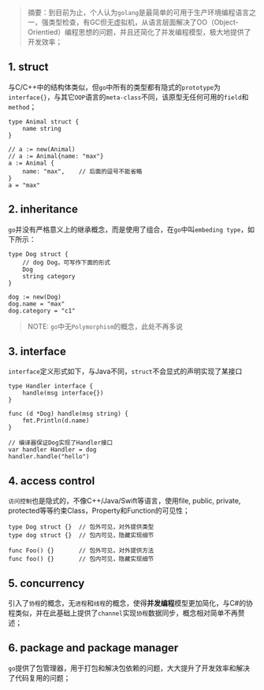 > 摘要：到目前为止，个人认为`golang`是最简单的可用于生产环境编程语言之一，强类型检查，有GC但无虚拟机，从语言层面解决了OO（Object-Orientied）编程思想的问题，并且还简化了并发编程模型，极大地提供了开发效率；

## 1. struct

与C/C++中的结构体类似，但`go`中所有的类型都有隐式的`prototype`为`interface{}`，与其它`OOP`语言的`meta-class`不同，该原型无任何可用的`field`和`method`；

```
type Animal struct {
	name string
}

// a := new(Animal)
// a := Animal{name: "max"}
a := Animal {
	name: "max",	// 后面的逗号不能省略
}
a = "max"
```

## 2. inheritance

`go`并没有严格意义上的继承概念，而是使用了组合，在`go`中叫`embeding type`，如下所示：

```
type Dog struct {
	// dog Dog，可写作下面的形式
	Dog
	string category
}

dog := new(Dog)
dog.name = "max"
dog.category = "c1"
```

> NOTE: `go`中无`Polymorphism`的概念，此处不再多说

## 3. interface

`interface`定义形式如下，与Java不同，`struct`不会显式的声明实现了某接口


```
type Handler interface {
	handle(msg interface{})
}

func (d *Dog) handle(msg string) {
	fmt.Println(d.name)
}

// 编译器保证Dog实现了Handler接口
var handler Handler = dog
handler.handle("hello")
```
## 4. access control

`访问控制`也是隐式的，不像C++/Java/Swift等语言，使用file, public, private, protected等等约束Class，Property和Function的可见性；

```
type Dog struct {}	// 包外可见，对外提供类型
type dog struct {}	// 包内可见，隐藏实现细节

func Foo() {}		// 包外可见，对外提供方法
func foo() {}		// 包内可见，隐藏实现细节
```

## 5. concurrency

引入了`协程`的概念，无`进程`和`线程`的概念，使得**并发编程**模型更加简化，与C#的协程类似，并在此基础上提供了`channel`实现`协程`数据同步，概念相对简单不再赘述；

## 6. package and package manager

`go`提供了包管理器，用于打包和解决包依赖的问题，大大提升了开发效率和解决了代码复用的问题；